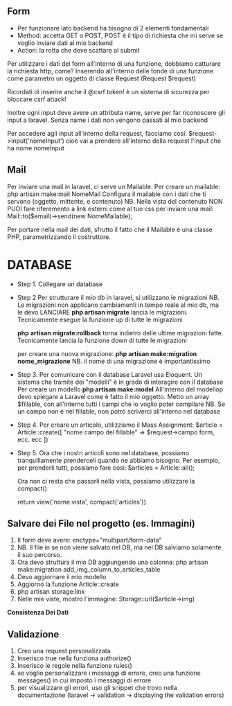 ## Form
- Per funzionare lato backend ha bisogno di 2 elementi fondamentali
- Method: accetta GET o POST, POST è il tipo di richiesta che mi serve se voglio inviare dati al mio backend
- Action: la rotta che deve scattare al submit

Per utilizzare i dati del form all'interno di una funzione, dobbiamo catturare la richiesta http, come? Inserendo all'interno delle tonde
di una funzione come parametro un oggetto di classe Request (Request $request)

Ricordati di inserire anche il @csrf token!
è un sistema di sicurezza per bloccare csrf attack!

Inoltre ogni input deve avere un attributa name, serve per far riconoscere gli input a laravel. Senza name i dati non vengono passati al mio backend

Per accedere agli input all'interno della request, facciamo cosi:
$request->input('nomeInput') cioè vai a prendere all'interno della request l'input che ha nome nomeInput

## Mail
Per inviare una mail in laravel, ci serve un Mailable.
Per creare un mailable: php artisan make:mail NomeMail
Configura il mailable con i dati che ti servono (oggetto, mittente, e contenuto)
NB. Nella vista del contenuto NON PUOI fare riferemento a link esterni come al tuo css
per inviare una mail:
Mail::to($email)->send(new NomeMailable);

Per portare nella mail dei dati, sfrutto il fatto che il Mailable è una classe PHP, parametrizzando il costruttore.

# DATABASE
- Step 1. Collegare un database 
- Step 2
    Per strutturare il mio db in laravel, si utilizzano le migrazioni
    NB. Le migrazioni non applicano cambiamenti in tempo reale al mio db, ma le devo LANCIARE
    **php artisan migrate** lancia le migrazioni. Tecnicamente esegue la funzione up di tutte le migrazioni

    **php artisan migrate:rollback** torna indietro delle ultime migrazioni fatte. Tecnicamente lancia la funzione down di tutte le migrazioni

    per creare una nuova migrazione: **php artisan make:migration nome_migrazione**
    NB. il nome di una migrazione è importantissimo
- Step 3.
  Per comunicare con il database Laravel usa Eloquent. Un sistema che tramite dei "modelli" è in grado di interagire con il database
  Per creare un modello **php artisan make:model**
  All'interno del modellop devo spiegare a Laravel come è fatto il mio oggetto.
  Metto un array $fillable, con all'interno tutti i campi che io voglio poter compilare
  NB. Se un campo non è nel fillable, non potrò scriverci all'interno nel database
- Step 4.
  Per creare un articolo, utilizziamo il Mass Assignment:
  $article = Article::create([
    "nome campo del fillable" => $request->campo form,
    ecc. ecc
  ])
- Step 5.
  Ora che i nostri articoli sono nel database, possiamo tranquillamente prenderceli quando ne abbiamo bisogno.
  Per esempio, per prenderli tutti, possiamo fare cosi:
  $articles = Article::all();

  Ora non ci resta che passarli nella vista, possiamo utilizzare la compact()

  return view('nome.vista', compact('articles'))


## Salvare dei File nel progetto (es. Immagini)

1. Il form deve avere: enctype="multipart/form-data"
2. NB. Il file in se non viene salvato nel DB, ma nel DB salviamo solamente il suo percorso.
3. Ora devo struttura il mio DB aggiungendo una colonna:
    php artisan make:migration add_img_column_to_articles_table
4. Devo aggiornare il mio modello
5. Aggiorno la funzione Article::create
6. php artisan storage:link
7. Nelle mie viste, mostro l'immagine: Storage::url($article->img)

**Consistenza Dei Dati**

## Validazione
1. Creo una request personalizzata
2. Inserisco true nella funziona authorize()
3. Inserisco le regole nella funzione rules()
4. se voglio personalizzare i messaggi di errore, creo una funzione messages() in cui imposto i messaggi di errore
5. per visualizzare gli errori, uso gli snippet che trovo nella documentazione (laravel -> validation -> displaying the validation errors)